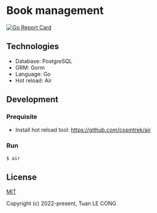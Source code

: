 # Book management

[![Go Report Card](https://goreportcard.com/badge/github.com/tuanlc/book-management?style=flat-square)](https://goreportcard.com/report/github.com/tuanlc/book-management)

## Technologies
- Database: PostgreSQL
- ORM: Gorm
- Language: Go
- Hot reload: Air

## Development
### Prequisite
- Install hot reload tool: https://github.com/cosmtrek/air

### Run
```sh
$ air
```

## License

[MIT](https://opensource.org/licenses/MIT)

Copyright (c) 2022-present, Tuan LE CONG